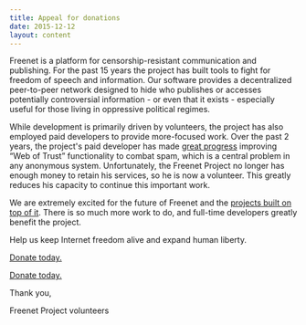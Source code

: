 ```yaml
---
title: Appeal for donations
date: 2015-12-12
layout: content
---
```


Freenet is a platform for censorship-resistant communication and publishing. For the past 15 years the project has built tools to fight for freedom of speech and information.
Our software provides a decentralized peer-to-peer network designed to hide who publishes or accesses potentially controversial information - or even that it exists - especially useful for those living in oppressive political regimes.

While development is primarily driven by volunteers, the project has also employed paid developers to provide more-focused work.
Over the past 2 years, the project's paid developer has made [great progress][build18] improving “Web of Trust” functionality to combat spam, which is a central problem in any anonymous system.
Unfortunately, the Freenet Project no longer has enough money to retain his services, so he is now a volunteer.
This greatly reduces his capacity to continue this important work.

We are extremely excited for the future of Freenet and the [projects built on top of it][projects].
There is so much more work to do, and full-time developers greatly benefit the project.

Help us keep Internet freedom alive and expand human liberty.

<a class="btn button-custom btn-custom-two donate-button" href="donate.html">Donate today.</a>

[Donate today.](/donate/)

Thank you,

Freenet Project volunteers

[build18]: https://github.com/freenet/plugin-WebOfTrust/releases/tag/build0018
[projects]: https://wiki.freenetproject.org/Projects
